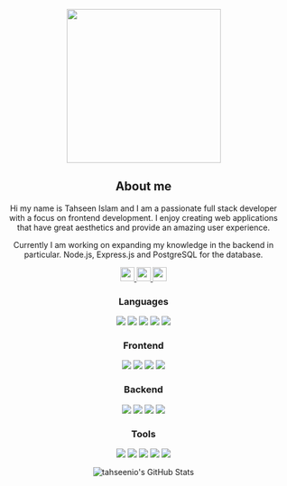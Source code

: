 <p align="center"><img width="273px" src="https://i.giphy.com/media/D2N1zK8BiKZYOzI4fQ/giphy.webp"></p>

<div class="myWrapper" align="center" markdown="1">

## About me

Hi my name is Tahseen Islam and I am a passionate full stack developer with a focus on frontend development. I enjoy creating web applications that have great aesthetics and provide an amazing user experience.

Currently I am working on expanding my knowledge in the backend in particular. Node.js, Express.js and PostgreSQL for the database.
    
<a href="https://tahseen.com.au">
    <img src="https://img.shields.io/badge/ePORTFOLIO-green?style=for-the-badge" height=25>
</a> 
<a href="mailto:tahseenislam@outlook.com.au">
    <img src="https://img.shields.io/badge/EMAIL-blue?style=for-the-badge" height=25>
</a> 
<a href="https://www.linkedin.com/in/tahseenislam1/">
    <img src="https://img.shields.io/badge/linkedin-%230077B5.svg?&style=for-the-badge&logo=linkedin&logoColor=white" height=25>
</a> 

<h3 align="center">Languages</h3>
<p align="center">
    <img src="https://img.shields.io/badge/typescript-%23007ACC.svg?style=for-the-badge&logo=typescript&logoColor=white" >
    <img src="https://img.shields.io/badge/javascript-%23323330.svg?style=for-the-badge&logo=javascript&logoColor=%23F7DF1E" >
    <img src="https://img.shields.io/badge/html5-%23E34F26.svg?style=for-the-badge&logo=html5&logoColor=white" >
    <img src="https://img.shields.io/badge/css3-%231572B6.svg?style=for-the-badge&logo=css3&logoColor=white" >
    <img src="https://img.shields.io/badge/c%23-%23239120.svg?style=for-the-badge&logo=c-sharp&logoColor=white" >
</p>

<h3 align="center">Frontend</h3>
<p align="center">
    <img src="https://img.shields.io/badge/react-%2320232a.svg?style=for-the-badge&logo=react&logoColor=%2361DAFB" >
    <img src="https://img.shields.io/badge/Framer-black?style=for-the-badge&logo=framer&logoColor=blue" >
    <img src="https://img.shields.io/badge/-cypress-%23E5E5E5?style=for-the-badge&logo=cypress&logoColor=058a5e" >
    <img src="https://img.shields.io/badge/-jest-%23C21325?style=for-the-badge&logo=jest&logoColor=white" >
</p>

<h3 align="center">Backend</h3>
<p align="center">
    <img src="https://img.shields.io/badge/node.js-6DA55F?style=for-the-badge&logo=node.js&logoColor=white" >
    <img src="https://img.shields.io/badge/express.js-%23404d59.svg?style=for-the-badge&logo=express&logoColor=%2361DAFB" >
    <img src="https://img.shields.io/badge/postgres-%23316192.svg?style=for-the-badge&logo=postgresql&logoColor=white" >
    <img src="https://img.shields.io/badge/Firebase-039BE5?style=for-the-badge&logo=Firebase&logoColor=white" >
</p>

<h3 align="center">Tools</h3>
<p align="center">
    <img src="https://img.shields.io/badge/git-%23F05033.svg?style=for-the-badge&logo=git&logoColor=white" >
    <img src="https://img.shields.io/badge/NPM-%23CB3837.svg?style=for-the-badge&logo=npm&logoColor=white" >
    <img src="https://img.shields.io/badge/vercel-%23000000.svg?style=for-the-badge&logo=vercel&logoColor=white" >
    <img src="https://img.shields.io/badge/Visual%20Studio%20Code-0078d7.svg?style=for-the-badge&logo=visual-studio-code&logoColor=white" >
    <img src="https://img.shields.io/badge/Insomnia-black?style=for-the-badge&logo=insomnia&logoColor=5849BE" >
</p>

<p align="center"><img alt="tahseenio's GitHub Stats" src="https://github-readme-stats.vercel.app/api?username=tahseenio&show_icons=true&hide_border=true&count_private=true&theme=react"></p>

<div class="myWrapper" align="center" markdown="1">

